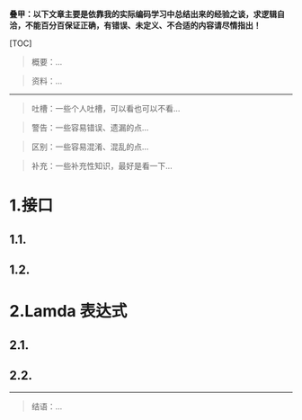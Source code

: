 

**叠甲：以下文章主要是依靠我的实际编码学习中总结出来的经验之谈，求逻辑自洽，不能百分百保证正确，有错误、未定义、不合适的内容请尽情指出！**

[TOC]

>   概要：...

>   资料：...

---

>   吐槽：一些个人吐槽，可以看也可以不看...

>   警告：一些容易错误、遗漏的点...

>   区别：一些容易混淆、混乱的点...

>   补充：一些补充性知识，最好是看一下...

# 1.接口

## 1.1.

## 1.2.

# 2.Lamda 表达式

## 2.1.

## 2.2.



---

>   结语：...